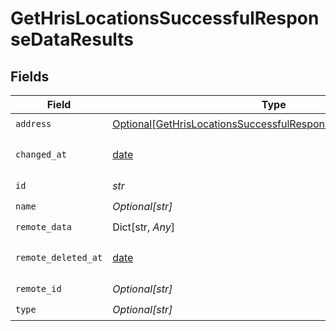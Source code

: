 # GetHrisLocationsSuccessfulResponseDataResults


## Fields

| Field                                                                                                                                         | Type                                                                                                                                          | Required                                                                                                                                      | Description                                                                                                                                   |
| --------------------------------------------------------------------------------------------------------------------------------------------- | --------------------------------------------------------------------------------------------------------------------------------------------- | --------------------------------------------------------------------------------------------------------------------------------------------- | --------------------------------------------------------------------------------------------------------------------------------------------- |
| `address`                                                                                                                                     | [Optional[GetHrisLocationsSuccessfulResponseDataResultsAddress]](../../models/shared/gethrislocationssuccessfulresponsedataresultsaddress.md) | :heavy_check_mark:                                                                                                                            | N/A                                                                                                                                           |
| `changed_at`                                                                                                                                  | [date](https://docs.python.org/3/library/datetime.html#date-objects)                                                                          | :heavy_check_mark:                                                                                                                            | YYYY-MM-DDTHH:mm:ss.sssZ<br/><br/>[](https://developer.mozilla.org/en-US/docs/Web/JavaScript/Reference/Global_Objects/Date/toISOString)       |
| `id`                                                                                                                                          | *str*                                                                                                                                         | :heavy_check_mark:                                                                                                                            | N/A                                                                                                                                           |
| `name`                                                                                                                                        | *Optional[str]*                                                                                                                               | :heavy_check_mark:                                                                                                                            | N/A                                                                                                                                           |
| `remote_data`                                                                                                                                 | Dict[str, *Any*]                                                                                                                              | :heavy_check_mark:                                                                                                                            | N/A                                                                                                                                           |
| `remote_deleted_at`                                                                                                                           | [date](https://docs.python.org/3/library/datetime.html#date-objects)                                                                          | :heavy_check_mark:                                                                                                                            | YYYY-MM-DDTHH:mm:ss.sssZ<br/><br/>[](https://developer.mozilla.org/en-US/docs/Web/JavaScript/Reference/Global_Objects/Date/toISOString)       |
| `remote_id`                                                                                                                                   | *Optional[str]*                                                                                                                               | :heavy_check_mark:                                                                                                                            | N/A                                                                                                                                           |
| `type`                                                                                                                                        | *Optional[str]*                                                                                                                               | :heavy_check_mark:                                                                                                                            | N/A                                                                                                                                           |